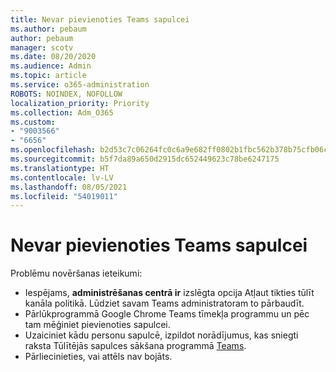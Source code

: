 ```yaml
---
title: Nevar pievienoties Teams sapulcei
ms.author: pebaum
author: pebaum
manager: scotv
ms.date: 08/20/2020
ms.audience: Admin
ms.topic: article
ms.service: o365-administration
ROBOTS: NOINDEX, NOFOLLOW
localization_priority: Priority
ms.collection: Adm_O365
ms.custom:
- "9003566"
- "6656"
ms.openlocfilehash: b2d53c7c06264fc0c6a9e682ff0802b1fbc562b378b75cfb06ca330492dfcf22
ms.sourcegitcommit: b5f7da89a650d2915dc652449623c78be6247175
ms.translationtype: HT
ms.contentlocale: lv-LV
ms.lasthandoff: 08/05/2021
ms.locfileid: "54019011"
---
```

# <a name="cant-join-teams-meeting"></a>Nevar pievienoties Teams sapulcei

Problēmu novēršanas ieteikumi:  

- Iespējams,  **administrēšanas centrā ir**  izslēgta opcija Atļaut tikties tūlīt kanāla politikā. Lūdziet savam Teams administratoram to pārbaudīt.
- Pārlūkprogrammā Google Chrome Teams tīmekļa programmu un pēc tam mēģiniet pievienoties sapulcei.
- Uzaiciniet kādu personu sapulcē, izpildot norādījumus, kas sniegti raksta Tūlītējās sapulces sākšana programmā [Teams](https://support.microsoft.com/office/start-an-instant-meeting-in-teams-ff95e53f-8231-4739-87fa-00b9723f4ef5).
- Pārliecinieties, vai attēls nav bojāts.

